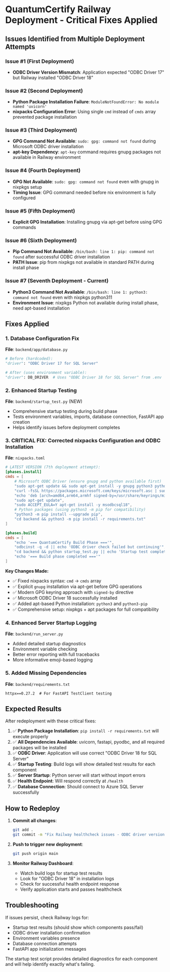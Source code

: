 # QuantumCertify Railway Deployment - Critical Fixes Applied

## Issues Identified from Multiple Deployment Attempts

### Issue #1 (First Deployment)
- **ODBC Driver Version Mismatch**: Application expected "ODBC Driver 17" but Railway installed "ODBC Driver 18"

### Issue #2 (Second Deployment) 
- **Python Package Installation Failure**: `ModuleNotFoundError: No module named 'uvicorn'`
- **nixpacks Configuration Error**: Using single `cmd` instead of `cmds` array prevented package installation

### Issue #3 (Third Deployment)
- **GPG Command Not Available**: `sudo: gpg: command not found` during Microsoft ODBC driver installation
- **apt-key Dependency**: `apt-key` command requires gnupg packages not available in Railway environment

### Issue #4 (Fourth Deployment)
- **GPG Not Available**: `sudo: gpg: command not found` even with gnupg in nixpkgs setup
- **Timing Issue**: GPG command needed before nix environment is fully configured

### Issue #5 (Fifth Deployment)
- **Explicit GPG Installation**: Installing gnupg via apt-get before using GPG commands

### Issue #6 (Sixth Deployment)
- **Pip Command Not Available**: `/bin/bash: line 1: pip: command not found` after successful ODBC driver installation
- **PATH Issue**: pip from nixpkgs not available in standard PATH during install phase

### Issue #7 (Seventh Deployment - Current)
- **Python3 Command Not Available**: `/bin/bash: line 1: python3: command not found` even with nixpkgs python311
- **Environment Issue**: nixpkgs Python not available during install phase, need apt-based installation

## Fixes Applied

### 1. Database Configuration Fix
**File**: `backend/app/database.py`
```python
# Before (hardcoded):
"driver": "ODBC Driver 17 for SQL Server"

# After (uses environment variable):  
"driver": DB_DRIVER  # Uses "ODBC Driver 18 for SQL Server" from .env
```

### 2. Enhanced Startup Testing
**File**: `backend/startup_test.py` (NEW)
- Comprehensive startup testing during build phase
- Tests environment variables, imports, database connection, FastAPI app creation
- Helps identify issues before deployment completes

### 3. **CRITICAL FIX**: Corrected nixpacks Configuration and ODBC Installation
**File**: `nixpacks.toml`
```toml
# LATEST VERSION (7th deployment attempt):
[phases.install]
cmds = [
    # Microsoft ODBC Driver (ensure gnupg and python available first)
    "sudo apt-get update && sudo apt-get install -y gnupg python3 python3-pip",
    "curl -fsSL https://packages.microsoft.com/keys/microsoft.asc | sudo gpg --dearmor -o /usr/share/keyrings/microsoft-prod.gpg",
    "echo 'deb [arch=amd64,arm64,armhf signed-by=/usr/share/keyrings/microsoft-prod.gpg] https://packages.microsoft.com/ubuntu/22.04/prod jammy main' | sudo tee /etc/apt/sources.list.d/mssql-release.list",
    "sudo apt-get update", 
    "sudo ACCEPT_EULA=Y apt-get install -y msodbcsql18",
    # Python packages (using python3 -m pip for compatibility)
    "python3 -m pip install --upgrade pip",
    "cd backend && python3 -m pip install -r requirements.txt"
]

[phases.build] 
cmds = [
    "echo '=== QuantumCertify Build Phase ==='",
    "odbcinst -q -d || echo 'ODBC driver check failed but continuing'",
    "cd backend && python startup_test.py || echo 'Startup test completed'",
    "echo '=== Build phase completed ==='"
]
```

**Key Changes Made:**
- ✅ Fixed nixpacks syntax: `cmd` → `cmds` array  
- ✅ Explicit `gnupg` installation via apt-get before GPG operations
- ✅ Modern GPG keyring approach with `signed-by` directive
- ✅ Microsoft ODBC Driver 18 successfully installed
- ✅ Added apt-based Python installation: `python3` and `python3-pip`
- ✅ Comprehensive setup: nixpkgs + apt packages for full compatibility

### 4. Enhanced Server Startup Logging
**File**: `backend/run_server.py`
- Added detailed startup diagnostics
- Environment variable checking
- Better error reporting with full tracebacks
- More informative emoji-based logging

### 5. Added Missing Dependencies
**File**: `backend/requirements.txt`
```
httpx==0.27.2  # For FastAPI TestClient testing
```

## Expected Results

After redeployment with these critical fixes:

1. ✅ **Python Package Installation**: `pip install -r requirements.txt` will execute properly
2. ✅ **All Dependencies Available**: uvicorn, fastapi, pyodbc, and all required packages will be installed
3. ✅ **ODBC Driver**: Application will use correct "ODBC Driver 18 for SQL Server"
4. ✅ **Startup Testing**: Build logs will show detailed test results for each component  
5. ✅ **Server Startup**: Python server will start without import errors
6. ✅ **Health Endpoint**: Will respond correctly at `/health`
7. ✅ **Database Connection**: Should connect to Azure SQL Server successfully

## How to Redeploy

1. **Commit all changes**:
   ```bash
   git add .
   git commit -m "Fix Railway healthcheck issues - ODBC driver version and startup testing"
   ```

2. **Push to trigger new deployment**:
   ```bash
   git push origin main
   ```

3. **Monitor Railway Dashboard**:
   - Watch build logs for startup test results
   - Look for "ODBC Driver 18" in installation logs
   - Check for successful health endpoint response
   - Verify application starts and passes healthcheck

## Troubleshooting

If issues persist, check Railway logs for:
- Startup test results (should show which components pass/fail)
- ODBC driver installation confirmation
- Environment variables presence
- Database connection attempts
- FastAPI app initialization messages

The startup test script provides detailed diagnostics for each component and will help identify exactly what's failing.